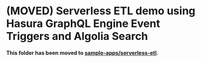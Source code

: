 # (MOVED) Serverless ETL demo using Hasura GraphQL Engine Event Triggers and Algolia Search

**This folder has been moved to [sample-apps/serverless-etl](../../sample-apps/serverless-etl).**
